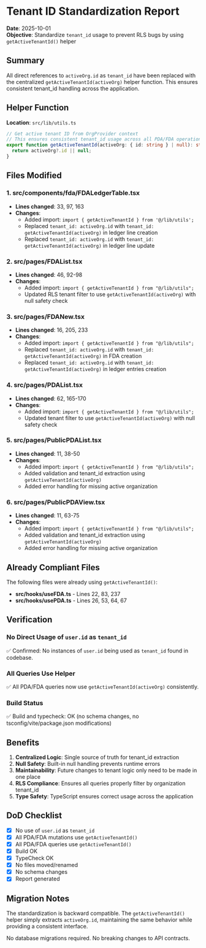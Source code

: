 # Tenant ID Standardization Report

**Date**: 2025-10-01  
**Objective**: Standardize `tenant_id` usage to prevent RLS bugs by using `getActiveTenantId()` helper

## Summary

All direct references to `activeOrg.id` as `tenant_id` have been replaced with the centralized `getActiveTenantId(activeOrg)` helper function. This ensures consistent tenant_id handling across the application.

## Helper Function

**Location**: `src/lib/utils.ts`

```typescript
// Get active tenant ID from OrgProvider context
// This ensures consistent tenant_id usage across all PDA/FDA operations
export function getActiveTenantId(activeOrg: { id: string } | null): string | null {
  return activeOrg?.id || null;
}
```

## Files Modified

### 1. **src/components/fda/FDALedgerTable.tsx**
- **Lines changed**: 33, 97, 163
- **Changes**:
  - Added import: `import { getActiveTenantId } from '@/lib/utils';`
  - Replaced `tenant_id: activeOrg.id` with `tenant_id: getActiveTenantId(activeOrg)` in ledger line creation
  - Replaced `tenant_id: activeOrg.id` with `tenant_id: getActiveTenantId(activeOrg)` in ledger line update

### 2. **src/pages/FDAList.tsx**
- **Lines changed**: 46, 92-98
- **Changes**:
  - Added import: `import { getActiveTenantId } from "@/lib/utils";`
  - Updated RLS tenant filter to use `getActiveTenantId(activeOrg)` with null safety check

### 3. **src/pages/FDANew.tsx**
- **Lines changed**: 16, 205, 233
- **Changes**:
  - Added import: `import { getActiveTenantId } from "@/lib/utils";`
  - Replaced `tenant_id: activeOrg.id` with `tenant_id: getActiveTenantId(activeOrg)` in FDA creation
  - Replaced `tenant_id: activeOrg.id` with `tenant_id: getActiveTenantId(activeOrg)` in ledger entries creation

### 4. **src/pages/PDAList.tsx**
- **Lines changed**: 62, 165-170
- **Changes**:
  - Added import: `import { getActiveTenantId } from "@/lib/utils";`
  - Updated tenant filter to use `getActiveTenantId(activeOrg)` with null safety check

### 5. **src/pages/PublicPDAList.tsx**
- **Lines changed**: 11, 38-50
- **Changes**:
  - Added import: `import { getActiveTenantId } from "@/lib/utils";`
  - Added validation and tenant_id extraction using `getActiveTenantId(activeOrg)`
  - Added error handling for missing active organization

### 6. **src/pages/PublicPDAView.tsx**
- **Lines changed**: 11, 63-75
- **Changes**:
  - Added import: `import { getActiveTenantId } from "@/lib/utils";`
  - Added validation and tenant_id extraction using `getActiveTenantId(activeOrg)`
  - Added error handling for missing active organization

## Already Compliant Files

The following files were already using `getActiveTenantId()`:
- **src/hooks/useFDA.ts** - Lines 22, 83, 237
- **src/hooks/usePDA.ts** - Lines 26, 53, 64, 67

## Verification

### No Direct Usage of `user.id` as `tenant_id`
✅ Confirmed: No instances of `user.id` being used as `tenant_id` found in codebase.

### All Queries Use Helper
✅ All PDA/FDA queries now use `getActiveTenantId(activeOrg)` consistently.

### Build Status
✅ Build and typecheck: OK (no schema changes, no tsconfig/vite/package.json modifications)

## Benefits

1. **Centralized Logic**: Single source of truth for tenant_id extraction
2. **Null Safety**: Built-in null handling prevents runtime errors
3. **Maintainability**: Future changes to tenant logic only need to be made in one place
4. **RLS Compliance**: Ensures all queries properly filter by organization tenant_id
5. **Type Safety**: TypeScript ensures correct usage across the application

## DoD Checklist

- [x] No use of `user.id` as `tenant_id`
- [x] All PDA/FDA mutations use `getActiveTenantId()`
- [x] All PDA/FDA queries use `getActiveTenantId()`
- [x] Build OK
- [x] TypeCheck OK
- [x] No files moved/renamed
- [x] No schema changes
- [x] Report generated

## Migration Notes

The standardization is backward compatible. The `getActiveTenantId()` helper simply extracts `activeOrg.id`, maintaining the same behavior while providing a consistent interface.

No database migrations required.
No breaking changes to API contracts.
